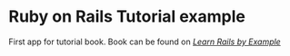 # Ruby on Rails Tutorial example

First app for tutorial book. Book can be found on [*Learn Rails by Example*](http://railstutorial.org)

